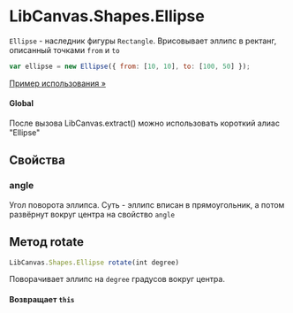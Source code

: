 LibCanvas.Shapes.Ellipse
========================

`Ellipse` - наследник фигуры `Rectangle`. Врисовывает эллипс в ректанг, описанный точками `from` и `to`

```js
var ellipse = new Ellipse({ from: [10, 10], to: [100, 50] });
```

[Пример использования »](http://libcanvas.github.com/shapes/ellipse.html)

#### Global

После вызова LibCanvas.extract() можно использовать короткий алиас "Ellipse"

## Свойства

### angle
Угол поворота эллипса. Суть - эллипс вписан в прямоугольник, а потом развёрнут вокруг центра на свойство `angle`

## Метод rotate

```js
LibCanvas.Shapes.Ellipse rotate(int degree)
```

Поворачивает эллипс на `degree` градусов вокруг центра.

#### Возвращает `this`
